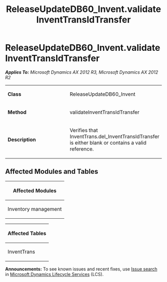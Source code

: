 ﻿---
title: ReleaseUpdateDB60_Invent.validateInventTransIdTransfer
TOCTitle: ReleaseUpdateDB60_Invent.validateInventTransIdTransfer
ms:assetid: bd1f02e0-704d-f260-b39d-ba938ac7adf8
ms:mtpsurl: https://msdn.microsoft.com/en-us/library/JJ686675(v=AX.60)
ms:contentKeyID: 49710873
ms.date: 05/18/2015
mtps_version: v=AX.60
---

# ReleaseUpdateDB60\_Invent.validateInventTransIdTransfer 


_**Applies To:** Microsoft Dynamics AX 2012 R3, Microsoft Dynamics AX 2012 R2_

<table>
<colgroup>
<col style="width: 50%" />
<col style="width: 50%" />
</colgroup>
<tbody>
<tr class="odd">
<td><p><strong>Class</strong></p></td>
<td><p>ReleaseUpdateDB60_Invent</p></td>
</tr>
<tr class="even">
<td><p><strong>Method</strong></p></td>
<td><p>validateInventTransIdTransfer</p></td>
</tr>
<tr class="odd">
<td><p><strong>Description</strong></p></td>
<td><p>Verifies that InventTrans.del_InventTransIdTransfer is either blank or contains a valid reference.</p></td>
</tr>
</tbody>
</table>


## Affected Modules and Tables

<table>
<colgroup>
<col style="width: 100%" />
</colgroup>
<thead>
<tr class="header">
<th><p>Affected Modules</p></th>
</tr>
</thead>
<tbody>
<tr class="odd">
<td><p>Inventory management</p></td>
</tr>
</tbody>
</table>


<table>
<colgroup>
<col style="width: 100%" />
</colgroup>
<thead>
<tr class="header">
<th><p>Affected Tables</p></th>
</tr>
</thead>
<tbody>
<tr class="odd">
<td><p>InventTrans</p></td>
</tr>
</tbody>
</table>

  
**Announcements:** To see known issues and recent fixes, use [Issue search](http://go.microsoft.com/fwlink/?linkid=389258) in [Microsoft Dynamics Lifecycle Services](http://go.microsoft.com/fwlink/?linkid=306505) (LCS).

